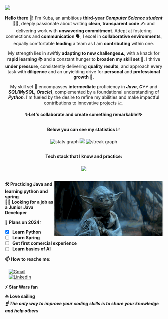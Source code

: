 <img src="hello-there.gif"/>

<p align="center"><b>Hello there 👋!</b> I'm Kuba, an ambitious <b>third-year <i>Computer Science student</i></b> 👨‍💻, deeply passionate about writing <b>clean, transparent code</b> ✍️ and delivering work with <b>unwavering commitment</b>. Adept at fostering connections and <b>communication</b> 🗣️, I excel in <b>collaborative environments</b>, equally comfortable <b>leading</b> a team as I am <b>contributing</b> within one.</p>

<p align="center">My strength lies in swiftly <b>adapting to new challenges</b>⛰️, with a knack for <b>rapid learning</b> 📚 and a constant hunger to <b>broaden my skill set</b> 🚀. I thrive <b>under pressure</b>, consistently delivering <b>quality results</b>, and approach every task with <b>diligence</b> and an unyielding drive for <b>personal</b> and <b>professional growth</b> 💪.</p>

<p align="center">My skill set 📑 encompasses <b>intermediate</b> proficiency in <b><i>Java</i></b>, <b><i>C++</i></b> and <b><i>SQL(MySQL, Oracle)</i></b>, complemented by a foundational understanding of <b><i>Python</i></b>. I'm fueled by the desire to refine my abilities and make impactful contributions to innovative projects 📈.</p>

<p align="center"><b>✨Let's collaborate and create something remarkable!✨</b></p>

##

<p align="center"><b>Below you can see my statistics 📈</b></p>

<div align="center">
  <img src="https://github-readme-stats.vercel.app/api?username=jmatoga&hide_title=false&hide_rank=false&show_icons=true&include_all_commits=true&count_private=true&disable_animations=false&theme=dark&locale=en&hide_border=true" height="121" alt="stats graph"/>
  <img src="https://github-readme-stats.vercel.app/api/top-langs/?username=jmatoga&layout=compact&theme=dark&hide_border=true" height="121"/>
  <img src="https://streak-stats.demolab.com?user=jmatoga&locale=en&mode=daily&theme=dark&hide_border=true&date_format=j M[ Y]" height="121" alt="streak graph"/>
</div>

##

<p align="center"><b>Tech stack that I know and practice:</b></p>

###

<p align="center">
    <img src="https://skillicons.dev/icons?i=java,spring,cpp,mysql,py,git,github,idea,linux,html,css,maven" />
</p>

##

<img align="right" height="175" src="yoda.gif"/>

###

**🛠️ Practicing Java and learning python and spring** <br>
**🧑‍💼 Looking for a job as a Junior Java Developer** <br>

**📅 Plans on 2024:**
- [X] **Learn Python**
- [ ] **Learn Spring**
- [ ] **Get first comercial experience**
- [ ] **Learn basics of AI**

**📫 How to reache me:** <br><br>
&nbsp;&nbsp;&nbsp;[![Gmail](https://img.shields.io/badge/jakub.matoga.it%40gmail.com-black?style=for-the-badge&logo=gmail&labelColor=grey&color=242424)](mailto:jakub.matoga.it@gmail.com) <br>
&nbsp;&nbsp;&nbsp;[![LinkedIn](https://img.shields.io/badge/jakub--matoga-black?style=for-the-badge&logo=linkedin&labelColor=grey&color=242424)](https://www.linkedin.com/in/jakub-matoga/) <br>

**⚡ Star Wars fan** <br>
**⛵ Love sailing** <br>
***☝️ The only way to improve your coding skills is to share your knowledge and help others*** <br><br>
